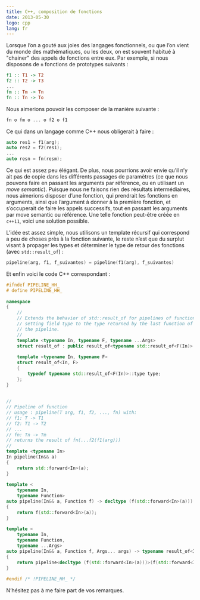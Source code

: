 ```yaml
---
title: C++, composition de fonctions
date: 2013-05-30
logo: cpp
lang: fr
---
```


Lorsque l’on a gouté aux joies des langages fonctionnels, ou que
l’on vient du monde des mathématiques, ou les deux, on est souvent
habitué à "chainer" des appels de fonctions entre eux. Par exemple, si
nous disposons de `n` fonctions de prototypes suivants :

```haskell
f1 :: T1 -> T2
f2 :: T2 -> T3
...
fm :: Tm -> Tn
fn :: Tn -> To
```

Nous aimerions pouvoir les composer de la manière suivante :

```haskell
fn o fm o ... o f2 o f1
```

Ce qui dans un langage comme C++ nous obligerait à faire :

```c++
auto res1 = f1(arg);
auto res2 = f2(res1);
...
auto resn = fn(resm);
```

Ce qui est assez peu élégant. De plus, nous pourrions avoir envie
qu’il n’y ait pas de copie dans les différents passages de
paramètres (ce que nous pouvons faire en passant les arguments par
référence, ou en utilisant un *move semantic*). Puisque nous ne
faisons rien des résultats intermédiaires, nous aimerions disposer
d’une fonction, qui prendrait les fonctions en arguments, ainsi que
l’argument à donner à la première fonction, et s’occuperait de
faire les appels successifs, tout en passant les arguments par move
semantic ou référence. Une telle fonction peut-être créée en `c++11`,
voici une solution possible.

L’idée est assez simple, nous utilisons un template récursif qui
correspond a peu de choses près à la fonction suivante, le reste
n’est que du surplut visant à propager les types et déterminer le
type de retour des fonctions (avec `std::result_of`) :

```c++
pipeline(arg, f1, f_suivantes) = pipeline(f1(arg), f_suivantes)
```

Et enfin voici le code C++ correspondant :

```c++
#ifndef PIPELINE_HH_
# define PIPELINE_HH_
 
namespace
{
    //
    // Extends the behavior of std::result_of for pipelines of function,
    // setting field type to the type returned by the last function of
    // the pipeline.
    //
    template <typename In, typename F, typename ...Args>
    struct result_of : public result_of<typename std::result_of<F(In)>::type, Args...> {};
 
    template <typename In, typename F>
    struct result_of<In, F>
    {
        typedef typename std::result_of<F(In)>::type type;
    };
}
 
 
//
// Pipeline of function
// usage : pipeline(T arg, f1, f2, ..., fn) with:
// f1: T -> T1
// f2: T1 -> T2
// ...
// fn: Tn -> Tm
// returns the result of fn(...f2(f1(arg)))
//
template <typename In>
In pipeline(In&& a)
{
    return std::forward<In>(a);
}
 
template <
    typename In,
    typename Function>
auto pipeline(In&& a, Function f) -> decltype (f(std::forward<In>(a)))
{
    return f(std::forward<In>(a));
}
 
template <
    typename In,
    typename Function,
    typename ...Args>
auto pipeline(In&& a, Function f, Args... args) -> typename result_of<In, Function, Args...>::type
{
    return pipeline<decltype (f(std::forward<In>(a)))>(f(std::forward<In>(a)), args...);
}
 
#endif /* !PIPELINE_HH_ */
```

N’hésitez pas à me faire part de vos remarques.
